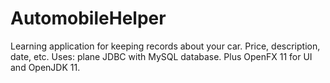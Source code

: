 # AutomobileHelper
Learning application for keeping records about your car. Price, description, date, etc.
Uses: plane JDBC with MySQL database. Plus OpenFX 11 for UI and OpenJDK 11.
